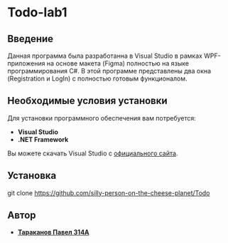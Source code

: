 # Todo-lab1

## Введение

Данная программа была разработанна в Visual Studio в рамках WPF-приложения на основе макета (Figma) полностью на языке программирования C#. В этой программе представлены два окна (Registration и LogIn) с полностью готовым функционалом.

## Необходимые условия установки

Для установки программного обеспечения вам потребуется:

- **Visual Studio**
- **.NET Framework**

Вы можете скачать Visual Studio с [официального сайта](https://visualstudio.microsoft.com/downloads/).

## Установка

git clone <https://github.com/silly-person-on-the-cheese-planet/Todo>

## Автор

* [**Тараканов Павел 314А**](https://github.com/silly-person-on-the-cheese-planet)
